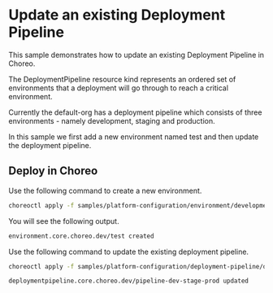 # Update an existing Deployment Pipeline
This sample demonstrates how to update an existing Deployment Pipeline in Choreo. 

The DeploymentPipeline resource kind represents an ordered set of environments that a deployment will go through to reach a critical environment. 

Currently the default-org has a deployment pipeline which consists of three environments - namely development, staging and production. 

In this sample we first add a new environment named test and then update the deployment pipeline.

## Deploy in Choreo
Use the following command to create a new environment.

```bash
choreoctl apply -f samples/platform-configuration/environment/development-environment.yaml
```
You will see the following output.

```bash
environment.core.choreo.dev/test created
```

Use the following command to update the existing deployment pipeline.

```bash
choreoctl apply -f samples/platform-configuration/deployment-pipeline/deployment-pipeline.yaml
``` 

```bash
deploymentpipeline.core.choreo.dev/pipeline-dev-stage-prod updated
```
